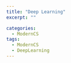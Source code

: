 ```yaml
---
title: "Deep Learning"
excerpt: ""

categories:
  - ModernCS
tags:
  - ModernCS
  - DeepLearning
---
```



